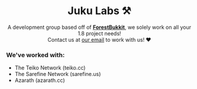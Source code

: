 <div align="center">
<h1> Juku Labs ⚒️</h1>
A development group based off of <a href="https://github.com/ForestBukkit"><b>ForestBukkit</b></a>, we solely work on all your 1.8 project needs!
<br>
Contact us at <a href="emailto:ianrichb52@outlook.com">our email</a> to work with us! ❤️
</div>

### We've worked with:
* The Teiko Network (teiko.cc)
* The Sarefine Network (sarefine.us)
* Azarath (azarath.cc)